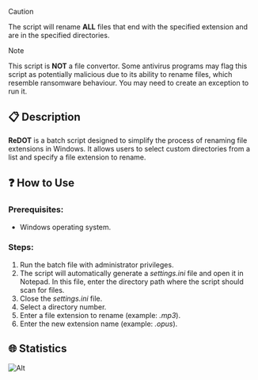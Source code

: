 > [!CAUTION]
> The script will rename **ALL** files that end with the specified extension and are in the specified directories.

> [!NOTE]
> This script is **NOT** a file convertor. Some antivirus programs may flag this script as potentially malicious due to its ability to rename files, which resemble ransomware behaviour. You may need to create an exception to run it.

## 📋 Description
**ReDOT** is a batch script designed to simplify the process of renaming file extensions in Windows. It allows users to select custom directories from a list and specify a file extension to rename.

## ❓ How to Use

### Prerequisites:
- Windows operating system.

### Steps:

1. Run the batch file with administrator privileges.
2. The script will automatically generate a *settings.ini* file and open it in Notepad. In this file, enter the directory path where the script should scan for files.
3. Close the *settings.ini* file.
4. Select a directory number.
5. Enter a file extension to rename (example: *.mp3*).
6. Enter the new extension name (example: *.opus*).

## 🌐 Statistics
![Alt](https://repobeats.axiom.co/api/embed/194993bef19dba02d88f02d8b70627e9621192f3.svg "Repobeats analytics image")
